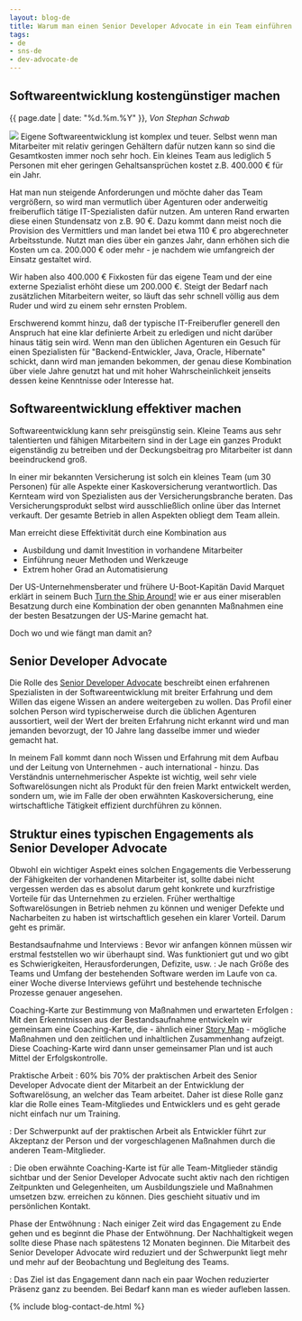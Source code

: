 ```yaml
---
layout: blog-de
title: Warum man einen Senior Developer Advocate in ein Team einführen sollte
tags: 
- de
- sns-de
- dev-advocate-de
---
```

## Softwareentwicklung kostengünstiger machen

<p>{{ page.date | date: "%d.%m.%Y" }}, <em>Von Stephan Schwab</em></p>

<a href="/de/contact-sns.html"><img src="https://gravatar.com/avatar/663d11426b0a187ddac59f8c17ce61b4?s=120&d=robohash&r=x" class="avatar" /></a>
Eigene Softwareentwicklung ist komplex und teuer. Selbst wenn man Mitarbeiter mit relativ geringen Gehältern dafür nutzen kann so sind die Gesamtkosten immer noch sehr hoch. Ein kleines Team aus lediglich 5 Personen mit eher geringen Gehaltsansprüchen kostet z.B. 400.000 € für ein Jahr.


Hat man nun steigende Anforderungen und möchte daher das Team vergrößern, so wird man vermutlich über Agenturen oder anderweitig freiberuflich tätige IT-Spezialisten dafür nutzen. Am unteren Rand erwarten diese einen Stundensatz von z.B. 90 €. Dazu kommt dann meist noch die Provision des Vermittlers und man landet bei etwa 110 € pro abgerechneter Arbeitsstunde. Nutzt man dies über ein ganzes Jahr, dann erhöhen sich die Kosten um ca. 200.000 € oder mehr - je nachdem wie umfangreich der Einsatz gestaltet wird.

Wir haben also 400.000 € Fixkosten für das eigene Team und der eine externe Spezialist erhöht diese um 200.000 €. Steigt der Bedarf nach zusätzlichen Mitarbeitern weiter, so läuft das sehr schnell völlig aus dem Ruder und wird zu einem sehr ernsten Problem.

Erschwerend kommt hinzu, daß der typische IT-Freiberufler generell den Anspruch hat eine klar definierte Arbeit zu erledigen und nicht darüber hinaus tätig sein wird. Wenn man den üblichen Agenturen ein Gesuch für einen Spezialisten für "Backend-Entwickler, Java, Oracle, Hibernate" schickt, dann wird man jemanden bekommen, der genau diese Kombination über viele Jahre genutzt hat und mit hoher Wahrscheinlichkeit jenseits dessen keine Kenntnisse oder Interesse hat.

## Softwareentwicklung effektiver machen
Softwareentwicklung kann sehr preisgünstig sein. Kleine Teams aus sehr talentierten und fähigen Mitarbeitern sind in der Lage ein ganzes Produkt eigenständig zu betreiben und der Deckungsbeitrag pro Mitarbeiter ist dann beeindruckend groß.

In einer mir bekannten Versicherung ist solch ein kleines Team (um 30 Personen) für alle Aspekte einer Kaskoversicherung verantwortlich. Das Kernteam wird von Spezialisten aus der Versicherungsbranche beraten. Das Versicherungsprodukt selbst wird ausschließlich online über das Internet verkauft. Der gesamte Betrieb in allen Aspekten obliegt dem Team allein.

Man erreicht diese Effektivität durch eine Kombination aus 

- Ausbildung und damit Investition in vorhandene Mitarbeiter
- Einführung neuer Methoden und Werkzeuge
- Extrem hoher Grad an Automatisierung

Der US-Unternehmensberater und frühere U-Boot-Kapitän David Marquet erklärt in seinem Buch [Turn the Ship Around!](https://amzn.eu/d/2dQb7lT) wie er aus einer miserablen Besatzung durch eine Kombination der oben genannten Maßnahmen eine der besten Besatzungen der US-Marine gemacht hat.

Doch wo und wie fängt man damit an?

## Senior Developer Advocate
Die Rolle des [Senior Developer Advocate](/de/developer-advocate.html) beschreibt einen erfahrenen Spezialisten in der Softwareentwicklung mit breiter Erfahrung und dem Willen das eigene Wissen an andere weitergeben zu wollen. Das Profil einer solchen Person wird typischerweise durch die üblichen Agenturen aussortiert, weil der Wert der breiten Erfahrung nicht erkannt wird und man jemanden bevorzugt, der 10 Jahre lang dasselbe immer und wieder gemacht hat.

In meinem Fall kommt dann noch Wissen und Erfahrung mit dem Aufbau und der Leitung von Unternehmen - auch international - hinzu. Das Verständnis unternehmerischer Aspekte ist wichtig, weil sehr viele Softwarelösungen nicht als Produkt für den freien Markt entwickelt werden, sondern um, wie im Falle der oben erwähnten Kaskoversicherung, eine wirtschaftliche Tätigkeit effizient durchführen zu können.

## Struktur eines typischen Engagements als Senior Developer Advocate
Obwohl ein wichtiger Aspekt eines solchen Engagements die Verbesserung der Fähigkeiten der vorhandenen Mitarbeiter ist, sollte dabei nicht vergessen werden das es absolut darum geht konkrete und kurzfristige Vorteile für das Unternehmen zu erzielen. Früher werthaltige Softwarelösungen in Betrieb nehmen zu können und weniger Defekte und Nacharbeiten zu haben ist wirtschaftlich gesehen ein klarer Vorteil. Darum geht es primär.

Bestandsaufnahme und Interviews
: Bevor wir anfangen können müssen wir erstmal feststellen wo wir überhaupt sind. Was funktioniert gut und wo gibt es Schwierigkeiten, Herausforderungen, Defizite, usw.
: Je nach Größe des Teams und Umfang der bestehenden Software werden im Laufe von ca. einer Woche diverse Interviews geführt und bestehende technische Prozesse genauer angesehen.

Coaching-Karte zur Bestimmung von Maßnahmen und erwarteten Erfolgen
: Mit den Erkenntnissen aus der Bestandsaufnahme entwickeln wir gemeinsam eine Coaching-Karte, die - ähnlich einer [Story Map](/de/kbase/story-map.html) - mögliche Maßnahmen und den zeitlichen und inhaltlichen Zusammenhang aufzeigt. Diese Coaching-Karte wird dann unser gemeinsamer Plan und ist auch Mittel der Erfolgskontrolle.

Praktische Arbeit
: 60% bis 70% der praktischen Arbeit des Senior Developer Advocate dient der Mitarbeit an der Entwicklung der Softwarelösung, an welcher das Team arbeitet. Daher ist diese Rolle ganz klar die Rolle eines Team-Mitgliedes und Entwicklers und es geht gerade nicht einfach nur um Training.

: Der Schwerpunkt auf der praktischen Arbeit als Entwickler führt zur Akzeptanz der Person und der vorgeschlagenen Maßnahmen durch die anderen Team-Mitglieder.

: Die oben erwähnte Coaching-Karte ist für alle Team-Mitglieder ständig sichtbar und der Senior Developer Advocate sucht aktiv nach den richtigen Zeitpunkten und Gelegenheiten, um Ausbildungsziele und Maßnahmen umsetzen bzw. erreichen zu können. Dies geschieht situativ und im persönlichen Kontakt.

Phase der Entwöhnung
: Nach einiger Zeit wird das Engagement zu Ende gehen und es beginnt die Phase der Entwöhnung. Der Nachhaltigkeit wegen sollte diese Phase nach spätestens 12 Monaten beginnen. Die Mitarbeit des Senior Developer Advocate wird reduziert und der Schwerpunkt liegt mehr und mehr auf der Beobachtung und Begleitung des Teams. 

: Das Ziel ist das Engagement dann nach ein paar Wochen reduzierter Präsenz ganz zu beenden. Bei Bedarf kann man es wieder aufleben lassen.

{% include blog-contact-de.html %}